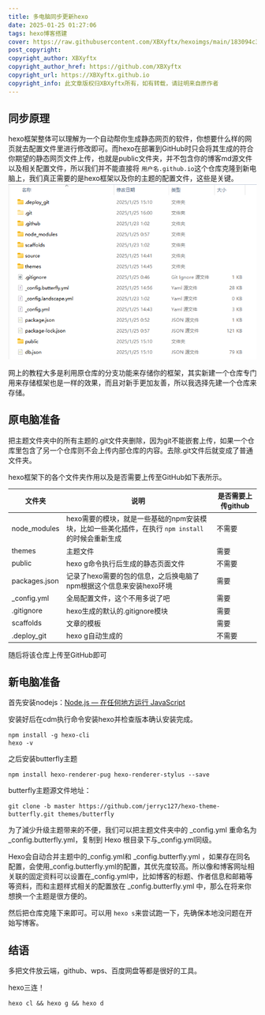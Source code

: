 ```yaml
---
title: 多电脑同步更新hexo
date: 2025-01-25 01:27:06
tags: hexo博客搭建
cover: https://raw.githubusercontent.com/XBXyftx/hexoimgs/main/183094c3dd5a8020e0b74ed7e6e90b6.png
post_copyright:
copyright_author: XBXyftx
copyright_author_href: https://github.com/XBXyftx
copyright_url: https://XBXyftx.github.io
copyright_info: 此文章版权归XBXyftx所有，如有转载，请註明来自原作者
---
```

## 同步原理

hexo框架整体可以理解为一个自动帮你生成静态网页的软件，你想要什么样的网页就去配置文件里进行修改即可。而hexo在部署到GitHub时只会将其生成的符合你期望的静态网页文件上传，也就是public文件夹，并不包含你的博客md源文件以及相关配置文件，所以我们并不能直接将 `用户名.github.io`这个仓库克隆到新电脑上，我们真正需要的是hexo框架以及你的主题的配置文件，这些是关键。
![1](多电脑同步更新hexo/1.png)

网上的教程大多是利用原仓库的分支功能来存储你的框架，其实新建一个仓库专门用来存储框架也是一样的效果，而且对新手更加友善，所以我选择先建一个仓库来存储。

## 原电脑准备

把主题文件夹中的所有主题的.git文件夹删除，因为git不能嵌套上传，如果一个仓库里包含了另一个仓库则不会上传内部仓库的内容。去除.git文件后就变成了普通文件夹。

hexo框架下的各个文件夹作用以及是否需要上传至GitHub如下表所示。

| 文件夹        | 说明                                                                                                | 是否需要上传github |
| ------------- | --------------------------------------------------------------------------------------------------- | ------------------ |
| node\_modules | hexo需要的模块，就是一些基础的npm安装模块，比如一些美化插件，在执行 `npm install`的时候会重新生成 | 不需要             |
| themes        | 主题文件                                                                                            | 需要               |
| public        | hexo g命令执行后生成的静态页面文件                                                                  | 不需要             |
| packages.json | 记录了hexo需要的包的信息，之后换电脑了npm根据这个信息来安装hexo环境                                 | 需要               |
| \_config.yml  | 全局配置文件，这个不用多说了吧                                                                      | 需要               |
| .gitignore    | hexo生成的默认的.gitignore模块                                                                      | 需要               |
| scaffolds     | 文章的模板                                                                                          | 需要               |
| .deploy\_git  | hexo g自动生成的                                                                                    | 不需要             |

随后将该仓库上传至GitHub即可

## 新电脑准备

首先安装nodejs：[Node.js — 在任何地方运行 JavaScript](https://nodejs.org/zh-cn)

安装好后在cdm执行命令安装hexo并检查版本确认安装完成。

```
npm install -g hexo-cli
hexo -v
```

之后安装butterfly主题

```
npm install hexo-renderer-pug hexo-renderer-stylus --save
```

butterfly主题源文件地址：

```
git clone -b master https://github.com/jerryc127/hexo-theme-butterfly.git themes/butterfly
```

为了減少升级主题带来的不便，我们可以把主题文件夹中的 _config.yml 重命名为 _config.butterfly.yml，复制到 Hexo 根目录下与_config.yml同级。

Hexo会自动合并主题中的_config.yml和 _config.butterfly.yml ，如果存在同名配置，会使用_config.butterfly.yml的配置，其优先度较高。所以像和博客网址相关联的固定资料可以设置在_config.yml中，比如博客的标题、作者信息和邮箱等等资料，而和主题样式相关的配置放在 _config.butterfly.yml 中，那么在将来你想换一个主题是很方便的。

然后把仓库克隆下来即可。可以用 `hexo s`来尝试跑一下，先确保本地没问题在开始写博客。

## 结语

多把文件放云端，github、wps、百度网盘等都是很好的工具。

hexo三连！

```
hexo cl && hexo g && hexo d
```
